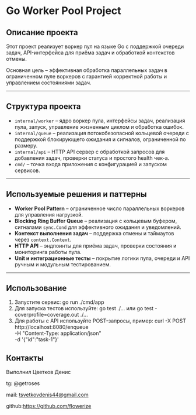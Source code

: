 # Go Worker Pool Project

## Описание проекта

Этот проект реализует воркер пул на языке Go с поддержкой очереди задач, API-интерфейса для приёма задач и обработкой контекстов отмены.

Основная цель – эффективная обработка параллельных задач в ограниченном пуле воркеров с гарантией корректной работы и управлением состояниями задач.

---

## Структура проекта

- `internal/worker` – ядро воркер пула, интерфейсы задач, реализация пула, запуск, управление жизненным циклом и обработка ошибок.
- `internal/queue` – реализация потокобезопасной кольцевой очереди с поддержкой блокирующего ожидания и сигналов, ограниченной по размеру.
- `internal/api` – HTTP API сервер с обработкой запросов для добавления задач, проверки статуса и простого health чек-а.
- `cmd/` – точка входа приложения с конфигурацией и запуском сервисов.

---

## Используемые решения и паттерны

- **Worker Pool Pattern** – ограниченное число параллельных воркеров для управления нагрузкой.
- **Blocking Ring Buffer Queue** – реализация с кольцевым буфером, сигналами `sync.Cond` для эффективного ожидания и уведомлений.
- **Контекст выполнения задач** – поддержка отмены и таймаутов через `context.Context`.
- **HTTP API** – эндпоинты для приёма задач, проверки состояния и мониторинга работы пула.
- **Unit и интеграционные тесты** – покрытие логики пулa, очереди и API ручным и модульным тестированием.

---

## Использование

1. Запустите сервис: go run ./cmd/app
2. Для запуска тестов используйте: go test ./... или go test -coverprofile=coverage.out ./...
3. Для работы с API используйте POST-запросы, пример:  curl -X POST http://localhost:8080/enqueue \
-H "Content-Type: application/json" \
-d '{"id":"task-1"}'

## Контакты
Выполнил Цветков Денис  

tg: @getroses

mail: tsvetkovdenis44@gmail.com

github:https://github.com/flowerize